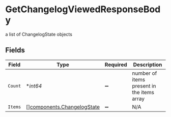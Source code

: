 # GetChangelogViewedResponseBody

a list of ChangelogState objects


## Fields

| Field                                                                    | Type                                                                     | Required                                                                 | Description                                                              |
| ------------------------------------------------------------------------ | ------------------------------------------------------------------------ | ------------------------------------------------------------------------ | ------------------------------------------------------------------------ |
| `Count`                                                                  | **int64*                                                                 | :heavy_minus_sign:                                                       | number of items present in the items array                               |
| `Items`                                                                  | [][components.ChangelogState](../../models/components/changelogstate.md) | :heavy_minus_sign:                                                       | N/A                                                                      |